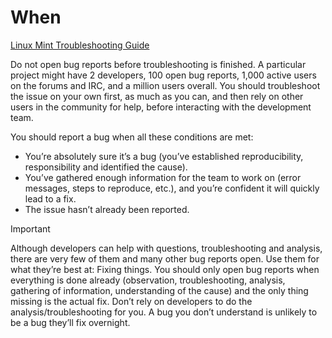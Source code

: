 # When

[Linux Mint Troubleshooting Guide](broken-reference)

Do not open bug reports before troubleshooting is finished. A particular project might have 2 developers, 100 open bug reports, 1,000 active users on the forums and IRC, and a million users overall. You should troubleshoot the issue on your own first, as much as you can, and then rely on other users in the community for help, before interacting with the development team.

You should report a bug when all these conditions are met:

* You’re absolutely sure it’s a bug (you’ve established reproducibility, responsibility and identified the cause).
* You’ve gathered enough information for the team to work on (error messages, steps to reproduce, etc.), and you’re confident it will quickly lead to a fix.
* The issue hasn’t already been reported.

Important

Although developers can help with questions, troubleshooting and analysis, there are very few of them and many other bug reports open. Use them for what they’re best at: Fixing things. You should only open bug reports when everything is done already (observation, troubleshooting, analysis, gathering of information, understanding of the cause) and the only thing missing is the actual fix. Don’t rely on developers to do the analysis/troubleshooting for you. A bug you don’t understand is unlikely to be a bug they’ll fix overnight.
